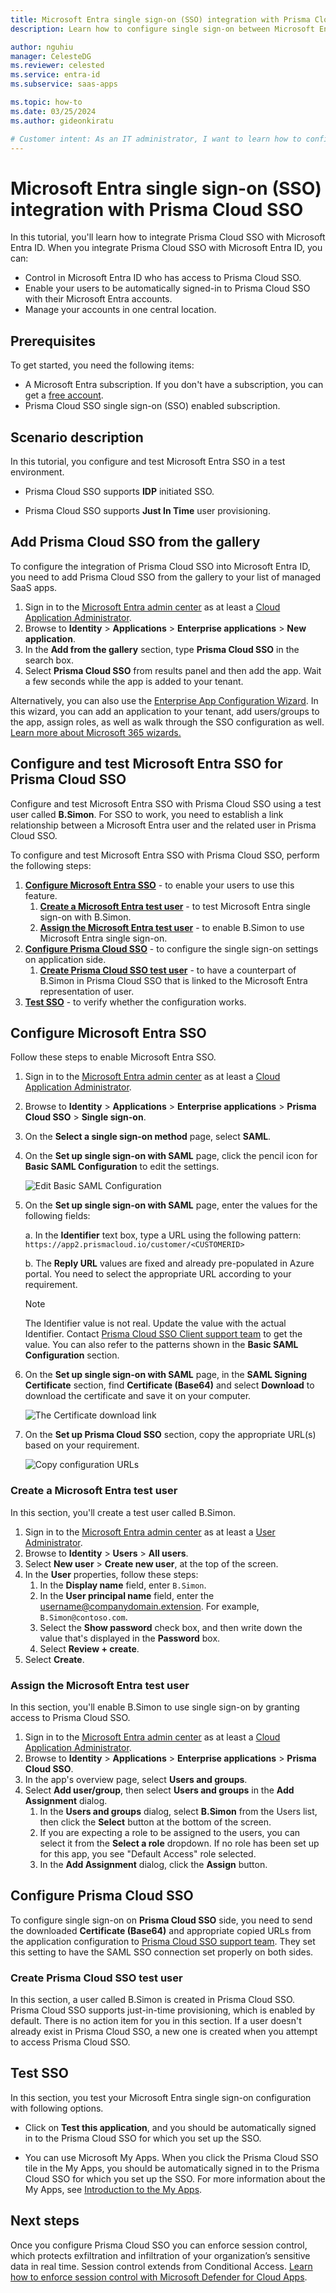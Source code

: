 ```yaml
---
title: Microsoft Entra single sign-on (SSO) integration with Prisma Cloud SSO
description: Learn how to configure single sign-on between Microsoft Entra ID and Prisma Cloud SSO.

author: nguhiu
manager: CelesteDG
ms.reviewer: celested
ms.service: entra-id
ms.subservice: saas-apps

ms.topic: how-to
ms.date: 03/25/2024
ms.author: gideonkiratu

# Customer intent: As an IT administrator, I want to learn how to configure single sign-on between Microsoft Entra ID and Prisma Cloud SSO so that I can control who has access to Prisma Cloud SSO, enable automatic sign-in with Microsoft Entra accounts, and manage my accounts in one central location.
---
```


# Microsoft Entra single sign-on (SSO) integration with Prisma Cloud SSO

In this tutorial, you'll learn how to integrate Prisma Cloud SSO with Microsoft Entra ID. When you integrate Prisma Cloud SSO with Microsoft Entra ID, you can:

* Control in Microsoft Entra ID who has access to Prisma Cloud SSO.
* Enable your users to be automatically signed-in to Prisma Cloud SSO with their Microsoft Entra accounts.
* Manage your accounts in one central location.

## Prerequisites

To get started, you need the following items:

* A Microsoft Entra subscription. If you don't have a subscription, you can get a [free account](https://azure.microsoft.com/free/).
* Prisma Cloud SSO single sign-on (SSO) enabled subscription.

## Scenario description

In this tutorial, you configure and test Microsoft Entra SSO in a test environment.

* Prisma Cloud SSO supports **IDP** initiated SSO.

* Prisma Cloud SSO supports **Just In Time** user provisioning.

## Add Prisma Cloud SSO from the gallery

To configure the integration of Prisma Cloud SSO into Microsoft Entra ID, you need to add Prisma Cloud SSO from the gallery to your list of managed SaaS apps.

1. Sign in to the [Microsoft Entra admin center](https://entra.microsoft.com) as at least a [Cloud Application Administrator](~/identity/role-based-access-control/permissions-reference.md#cloud-application-administrator).
1. Browse to **Identity** > **Applications** > **Enterprise applications** > **New application**.
1. In the **Add from the gallery** section, type **Prisma Cloud SSO** in the search box.
1. Select **Prisma Cloud SSO** from results panel and then add the app. Wait a few seconds while the app is added to your tenant.

 Alternatively, you can also use the [Enterprise App Configuration Wizard](https://portal.office.com/AdminPortal/home?Q=Docs#/azureadappintegration). In this wizard, you can add an application to your tenant, add users/groups to the app, assign roles, as well as walk through the SSO configuration as well. [Learn more about Microsoft 365 wizards.](/microsoft-365/admin/misc/azure-ad-setup-guides)

<a name='configure-and-test-azure-ad-sso-for-prisma-cloud-sso'></a>

## Configure and test Microsoft Entra SSO for Prisma Cloud SSO

Configure and test Microsoft Entra SSO with Prisma Cloud SSO using a test user called **B.Simon**. For SSO to work, you need to establish a link relationship between a Microsoft Entra user and the related user in Prisma Cloud SSO.

To configure and test Microsoft Entra SSO with Prisma Cloud SSO, perform the following steps:

1. **[Configure Microsoft Entra SSO](#configure-azure-ad-sso)** - to enable your users to use this feature.
    1. **[Create a Microsoft Entra test user](#create-an-azure-ad-test-user)** - to test Microsoft Entra single sign-on with B.Simon.
    1. **[Assign the Microsoft Entra test user](#assign-the-azure-ad-test-user)** - to enable B.Simon to use Microsoft Entra single sign-on.
1. **[Configure Prisma Cloud SSO](#configure-prisma-cloud-sso)** - to configure the single sign-on settings on application side.
    1. **[Create Prisma Cloud SSO test user](#create-prisma-cloud-sso-test-user)** - to have a counterpart of B.Simon in Prisma Cloud SSO that is linked to the Microsoft Entra representation of user.
1. **[Test SSO](#test-sso)** - to verify whether the configuration works.

<a name='configure-azure-ad-sso'></a>

## Configure Microsoft Entra SSO

Follow these steps to enable Microsoft Entra SSO.

1. Sign in to the [Microsoft Entra admin center](https://entra.microsoft.com) as at least a [Cloud Application Administrator](~/identity/role-based-access-control/permissions-reference.md#cloud-application-administrator).
1. Browse to **Identity** > **Applications** > **Enterprise applications** > **Prisma Cloud SSO** > **Single sign-on**.
1. On the **Select a single sign-on method** page, select **SAML**.
1. On the **Set up single sign-on with SAML** page, click the pencil icon for **Basic SAML Configuration** to edit the settings.

   ![Edit Basic SAML Configuration](common/edit-urls.png)

1. On the **Set up single sign-on with SAML** page, enter the values for the following fields:

    a. In the **Identifier** text box, type a URL using the following pattern:
    `https://app2.prismacloud.io/customer/<CUSTOMERID>`

    b. The **Reply URL** values are fixed and already pre-populated in Azure portal. You need to select the appropriate URL according to your requirement.

	> [!NOTE]
	> The Identifier value is not real. Update the value with the actual Identifier. Contact [Prisma Cloud SSO Client support team](mailto:support@paloaltonetworks.com) to get the value. You can also refer to the patterns shown in the **Basic SAML Configuration** section.

1. On the **Set up single sign-on with SAML** page, in the **SAML Signing Certificate** section,  find **Certificate (Base64)** and select **Download** to download the certificate and save it on your computer.

	![The Certificate download link](common/certificatebase64.png)

1. On the **Set up Prisma Cloud SSO** section, copy the appropriate URL(s) based on your requirement.

	![Copy configuration URLs](common/copy-configuration-urls.png)

<a name='create-an-azure-ad-test-user'></a>

### Create a Microsoft Entra test user

In this section, you'll create a test user called B.Simon.

1. Sign in to the [Microsoft Entra admin center](https://entra.microsoft.com) as at least a [User Administrator](~/identity/role-based-access-control/permissions-reference.md#user-administrator).
1. Browse to **Identity** > **Users** > **All users**.
1. Select **New user** > **Create new user**, at the top of the screen.
1. In the **User** properties, follow these steps:
   1. In the **Display name** field, enter `B.Simon`.  
   1. In the **User principal name** field, enter the username@companydomain.extension. For example, `B.Simon@contoso.com`.
   1. Select the **Show password** check box, and then write down the value that's displayed in the **Password** box.
   1. Select **Review + create**.
1. Select **Create**.

<a name='assign-the-azure-ad-test-user'></a>

### Assign the Microsoft Entra test user

In this section, you'll enable B.Simon to use single sign-on by granting access to Prisma Cloud SSO.

1. Sign in to the [Microsoft Entra admin center](https://entra.microsoft.com) as at least a [Cloud Application Administrator](~/identity/role-based-access-control/permissions-reference.md#cloud-application-administrator).
1. Browse to **Identity** > **Applications** > **Enterprise applications** > **Prisma Cloud SSO**.
1. In the app's overview page, select **Users and groups**.
1. Select **Add user/group**, then select **Users and groups** in the **Add Assignment** dialog.
   1. In the **Users and groups** dialog, select **B.Simon** from the Users list, then click the **Select** button at the bottom of the screen.
   1. If you are expecting a role to be assigned to the users, you can select it from the **Select a role** dropdown. If no role has been set up for this app, you see "Default Access" role selected.
   1. In the **Add Assignment** dialog, click the **Assign** button.

## Configure Prisma Cloud SSO

To configure single sign-on on **Prisma Cloud SSO** side, you need to send the downloaded **Certificate (Base64)** and appropriate copied URLs from the application configuration to [Prisma Cloud SSO support team](mailto:support@paloaltonetworks.com). They set this setting to have the SAML SSO connection set properly on both sides.

### Create Prisma Cloud SSO test user

In this section, a user called B.Simon is created in Prisma Cloud SSO. Prisma Cloud SSO supports just-in-time provisioning, which is enabled by default. There is no action item for you in this section. If a user doesn't already exist in Prisma Cloud SSO, a new one is created when you attempt to access Prisma Cloud SSO.

## Test SSO 

In this section, you test your Microsoft Entra single sign-on configuration with following options.

* Click on **Test this application**, and you should be automatically signed in to the Prisma Cloud SSO for which you set up the SSO.

* You can use Microsoft My Apps. When you click the Prisma Cloud SSO tile in the My Apps, you should be automatically signed in to the Prisma Cloud SSO for which you set up the SSO. For more information about the My Apps, see [Introduction to the My Apps](https://support.microsoft.com/account-billing/sign-in-and-start-apps-from-the-my-apps-portal-2f3b1bae-0e5a-4a86-a33e-876fbd2a4510).

## Next steps

Once you configure Prisma Cloud SSO you can enforce session control, which protects exfiltration and infiltration of your organization’s sensitive data in real time. Session control extends from Conditional Access. [Learn how to enforce session control with Microsoft Defender for Cloud Apps](/cloud-app-security/proxy-deployment-any-app).
